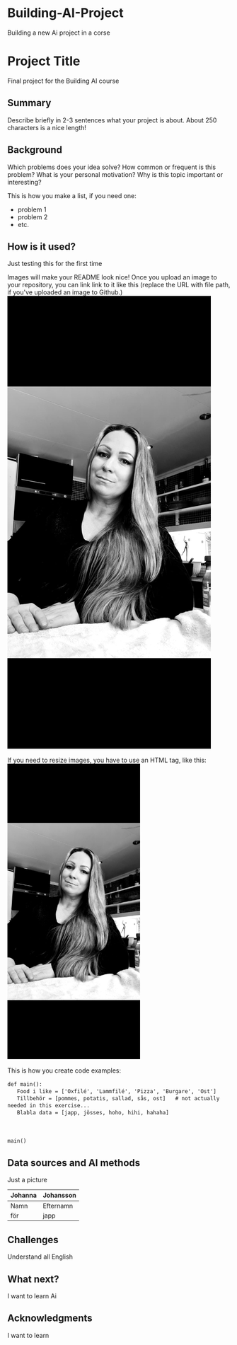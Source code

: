 # Building-AI-Project
Building a new Ai project in a corse
# Project Title

Final project for the Building AI course

## Summary

Describe briefly in 2-3 sentences what your project is about. About 250 characters is a nice length! 


## Background

Which problems does your idea solve? How common or frequent is this problem? What is your personal motivation? Why is this topic important or interesting?

This is how you make a list, if you need one:
* problem 1
* problem 2
* etc.


## How is it used?

Just testing this for the first time

Images will make your README look nice!
Once you upload an image to your repository, you can link link to it like this (replace the URL with file path, if you've uploaded an image to Github.)
![Cme](me.jpg)

If you need to resize images, you have to use an HTML tag, like this:
<img src="me.jpg" width="300">

This is how you create code examples:
```
def main():
   Food i like = ['Oxfilé', 'Lammfilé', 'Pizza', 'Burgare', 'Ost']
   Tillbehör = [pommes, potatis, sallad, sås, ost]   # not actually needed in this exercise...
   Blabla data = [japp, jösses, hoho, hihi, hahaha]

 

main()
```


## Data sources and AI methods
Just a picture

| Johanna      | Johansson |
| ----------- | ----------- |
| Namn      | Efternamn       |
| för   | japp        |

## Challenges

Understand all English

## What next?

I want to learn Ai


## Acknowledgments

I want to learn
